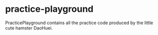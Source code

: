 # practice-playground
PracticePlayground contains all the practice code produced by the little cute hamster DaoHuei.
